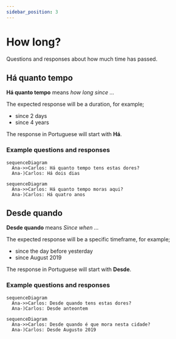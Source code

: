 ```yaml
---
sidebar_position: 3
---
```


# How long?

Questions and responses about how much time has passed.

## Há quanto tempo

**Há quanto tempo** means _how long since ..._

The expected response will be a duration, for example;

- since 2 days
- since 4 years

The response in Portuguese will start with **Há**.

### Example questions and responses

```mermaid
sequenceDiagram
  Ana->>Carlos: Há quanto tempo tens estas dores?
  Ana-)Carlos: Há dois dias
```

```mermaid
sequenceDiagram
  Ana->>Carlos: Há quanto tempo moras aqui?
  Ana-)Carlos: Há quatro anos
```

## Desde quando

**Desde quando** means _Since when ..._

The expected response will be a specific timeframe, for example;

- since the day before yesterday
- since August 2019

The response in Portuguese will start with **Desde**.

### Example questions and responses

```mermaid
sequenceDiagram
  Ana->>Carlos: Desde quando tens estas dores?
  Ana-)Carlos: Desde anteontem
```

```mermaid
sequenceDiagram
  Ana->>Carlos: Desde quando é que mora nesta cidade?
  Ana-)Carlos: Desde Augusto 2019
```
